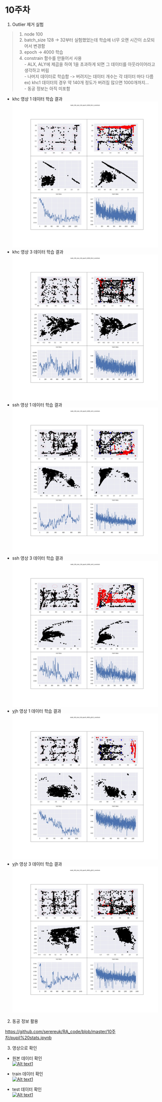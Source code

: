 10주차
=========
1. Outlier 제거 실험  

  > 1. node 100  
  > 2. batch_size 128 -> 32부터 실험했었는데 학습에 너무 오랜 시간이 소모되어서 변경함  
  > 3. epoch -> 4000 학습  
  > 4. constrain 함수를 만들어서 사용   
    - ALX, ALY에 제곱을 하여 1을 초과하게 되면 그 데이터를 아웃라이어라고 생각하고 버림  
    - 나머지 데이터로 학습함 -> 버려지는 데이터 개수는 각 데이터 마다 다름 ex) khc1 데이터의 경우 약 140개 정도가 버려짐 많으면 1000개까지...  
    - 동공 정보는 아직 미포함  

* khc 영상 1 데이터 학습 결과
![alt text](node_100_size_128_epoch_4000_khc1_constrain.jpg)
* khc 영상 3 데이터 학습 결과
![alt text](node_100_size_128_epoch_4000_khc2_constrain.jpg)
* ssh 영상 1 데이터 학습 결과
![alt text](node_100_size_128_epoch_4000_ssh1_constrain.jpg)
* ssh 영상 3 데이터 학습 결과
![alt text](node_100_size_128_epoch_4000_ssh2_constrain.jpg)
* yjh 영상 1 데이터 학습 결과
![alt text](node_100_size_128_epoch_4000_yjh12_constrain.jpg)
* yjh 영상 3 데이터 학습 결과
![alt text](node_100_size_128_epoch_4000_yjh22_constrain.jpg)


2. 동공 정보 활용

https://github.com/serereuk/RA_code/blob/master/10주차/pupil%20stats.ipynb

3. 영상으로 확인

* 원본 데이터 확인    
[![Alt text1](https://img.youtube.com/vi/jYHSlFsvlVI/0.jpg)](https://www.youtube.com/watch?v=jYHSlFsvlVI)    

* train 데이터 확인  
[![Alt text1](https://img.youtube.com/vi/i6BrJzm1naM/0.jpg)](https://www.youtube.com/watch?v=i6BrJzm1naM)   

* test 데이터 확인  
[![Alt text1](https://img.youtube.com/vi/4uVmPYhOrXM/0.jpg)](https://www.youtube.com/watch?v=4uVmPYhOrXM)   

